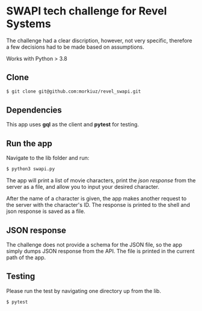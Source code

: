 # SWAPI tech challenge for Revel Systems
The challenge had a clear discription, however, not very specific, therefore a few decisions had to be made based on assumptions. 

Works with Python > 3.8

## Clone 
```bash
$ git clone git@github.com:morkiuz/revel_swapi.git
```
## Dependencies
This app uses **gql** as the client and **pytest** for testing.

## Run the app
Navigate to the lib folder and run:
```bash
$ python3 swapi.py
```
The app will print a list of movie characters, print the *json response* from the server as a file, and allow
you to input your desired character.

After the name of a character is given, the app makes another request to the server with the character's ID. 
The response is printed to the shell and json response is saved as a file. 

## JSON response
The challenge does not provide a schema for the JSON file, so the app simply dumps JSON response from the API.
The file is printed in the current path of the app. 

## Testing
Please run the test by navigating one directory up from the lib.
```bash
$ pytest
```
